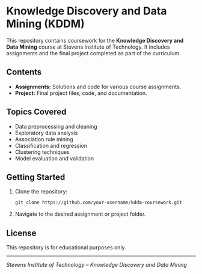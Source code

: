 # Knowledge Discovery and Data Mining (KDDM)

This repository contains coursework for the **Knowledge Discovery and Data Mining** course at Stevens Institute of Technology. It includes assignments and the final project completed as part of the curriculum.

## Contents

- **Assignments:** Solutions and code for various course assignments.
- **Project:** Final project files, code, and documentation.

## Topics Covered

- Data preprocessing and cleaning
- Exploratory data analysis
- Association rule mining
- Classification and regression
- Clustering techniques
- Model evaluation and validation

## Getting Started

1. Clone the repository:
    ```bash
    git clone https://github.com/your-username/kddm-coursework.git
    ```
2. Navigate to the desired assignment or project folder.

## License

This repository is for educational purposes only.

---

*Stevens Institute of Technology – Knowledge Discovery and Data Mining*
